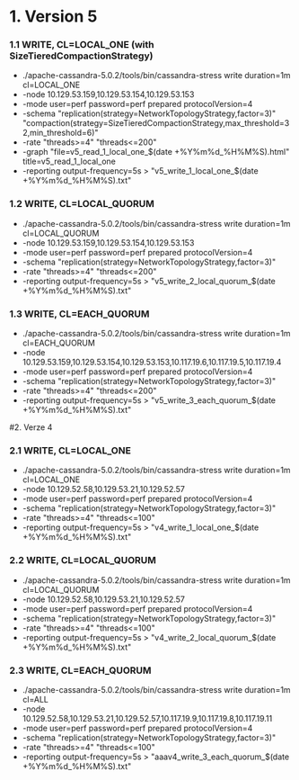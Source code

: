 # 1. Version 5

### 1.1 WRITE, CL=LOCAL_ONE (with SizeTieredCompactionStrategy)
- ./apache-cassandra-5.0.2/tools/bin/cassandra-stress write duration=1m cl=LOCAL_ONE 
- -node 10.129.53.159,10.129.53.154,10.129.53.153 
- -mode user=perf password=perf prepared protocolVersion=4 
- -schema "replication(strategy=NetworkTopologyStrategy,factor=3)" "compaction(strategy=SizeTieredCompactionStrategy,max_threshold=32,min_threshold=6)"
- -rate "threads>=4" "threads<=200" 
- -graph "file=v5_read_1_local_one_$(date +%Y%m%d_%H%M%S).html" title=v5_read_1_local_one
- -reporting output-frequency=5s > "v5_write_1_local_one_$(date +%Y%m%d_%H%M%S).txt"

### 1.2 WRITE, CL=LOCAL_QUORUM
- ./apache-cassandra-5.0.2/tools/bin/cassandra-stress write duration=1m cl=LOCAL_QUORUM 
- -node 10.129.53.159,10.129.53.154,10.129.53.153 
- -mode user=perf password=perf prepared protocolVersion=4 
- -schema "replication(strategy=NetworkTopologyStrategy,factor=3)" 
- -rate "threads>=4" "threads<=200" 
- -reporting output-frequency=5s > "v5_write_2_local_quorum_$(date +%Y%m%d_%H%M%S).txt"

### 1.3 WRITE, CL=EACH_QUORUM
- ./apache-cassandra-5.0.2/tools/bin/cassandra-stress write duration=1m cl=EACH_QUORUM 
- -node 10.129.53.159,10.129.53.154,10.129.53.153,10.117.19.6,10.117.19.5,10.117.19.4 
- -mode user=perf password=perf prepared protocolVersion=4 
- -schema "replication(strategy=NetworkTopologyStrategy,factor=3)" 
- -rate "threads>=4" "threads<=200" 
- -reporting output-frequency=5s > "v5_write_3_each_quorum_$(date +%Y%m%d_%H%M%S).txt"

 
#2. Verze 4

### 2.1 WRITE, CL=LOCAL_ONE
- ./apache-cassandra-5.0.2/tools/bin/cassandra-stress write duration=1m cl=LOCAL_ONE 
- -node 10.129.52.58,10.129.53.21,10.129.52.57 
- -mode user=perf password=perf prepared protocolVersion=4 
- -schema "replication(strategy=NetworkTopologyStrategy,factor=3)" 
- -rate "threads>=4" "threads<=100" 
- -reporting output-frequency=5s > "v4_write_1_local_one_$(date +%Y%m%d_%H%M%S).txt"

### 2.2 WRITE, CL=LOCAL_QUORUM
- ./apache-cassandra-5.0.2/tools/bin/cassandra-stress write duration=1m cl=LOCAL_QUORUM 
- -node 10.129.52.58,10.129.53.21,10.129.52.57 
- -mode user=perf password=perf prepared protocolVersion=4 
- -schema "replication(strategy=NetworkTopologyStrategy,factor=3)" 
- -rate "threads>=4" "threads<=100" 
- -reporting output-frequency=5s > "v4_write_2_local_quorum_$(date +%Y%m%d_%H%M%S).txt"

### 2.3 WRITE, CL=EACH_QUORUM
- ./apache-cassandra-5.0.2/tools/bin/cassandra-stress write duration=1m cl=ALL 
- -node 10.129.52.58,10.129.53.21,10.129.52.57,10.117.19.9,10.117.19.8,10.117.19.11 
- -mode user=perf password=perf prepared protocolVersion=4 
- -schema "replication(strategy=NetworkTopologyStrategy,factor=3)" 
- -rate "threads>=4" "threads<=100" 
- -reporting output-frequency=5s > "aaav4_write_3_each_quorum_$(date +%Y%m%d_%H%M%S).txt"

